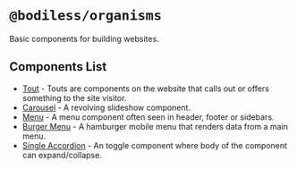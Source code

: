 # `@bodiless/organisms`

Basic components for building websites.

## Components List

- [Tout](/Components/Organisms/Touts.md) -  Touts are components on the website that calls out or offers something to the site visitor.
- [Carousel](/Components/Organisms/Carousel.md) - A revolving slideshow component.
- [Menu](/Components/Organisms/MainMenu.md) - A menu component often seen in header, footer or sidebars.
- [Burger Menu](/Components/Organisms/BurgerMenu.md) - A hamburger mobile menu that renders data from a main menu.
- [Single Accordion](/Components/Organisms/SingleAccordion.md) - An toggle component where body of the component can expand/collapse.
